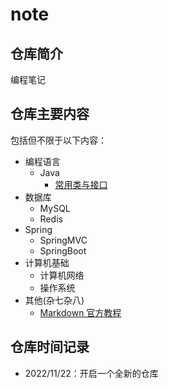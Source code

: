 # note
## 仓库简介
编程笔记

## 仓库主要内容

包括但不限于以下内容：

- 编程语言
  - Java
    - [常用类与接口](notes/Java/常用类与接口)
- 数据库
  - MySQL
  - Redis
- Spring
  - SpringMVC
  - SpringBoot
- 计算机基础
  - 计算机网络
  - 操作系统
- 其他(杂七杂八)
  - [Markdown 官方教程](https://markdown.com.cn/basic-syntax/)

## 仓库时间记录

- 2022/11/22：开启一个全新的仓库
